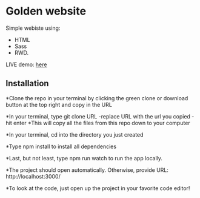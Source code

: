 # Golden website

Simple webiste using: 
* HTML
* Sass
* RWD.

LIVE demo: [here](https://henks20.github.io/golden-website/)

## Installation

*Clone the repo in your terminal by clicking the green clone or download button at the top right and copy in the URL

*In your terminal, type git clone URL
 -replace URL with the url you copied
 -hit enter
*This will copy all the files from this repo down to your computer

*In your terminal, cd into the directory you just created

*Type npm install to install all dependencies

*Last, but not least, type npm run watch to run the app locally.

*The project should open automatically. Otherwise, provide URL: http://localhost:3000/

*To look at the code, just open up the project in your favorite code editor!

